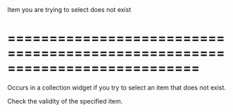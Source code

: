 <!--**
/*-------------------------------------------
    Auto-generated file. Do not modify.
-------------------------------------------

**-->
<!--d-->Item you are trying to select does not exist<!--/d-->
===========================================================================
===========================================================================

<!--shortDescription-->
Occurs in a collection widget if you try to select an item that does not exist.
<!--/shortDescription-->

<!--fullDescription-->
Check the validity of the specified item.
<!--/fullDescription-->